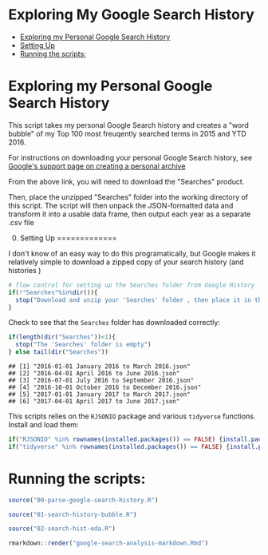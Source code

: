 Exploring My Google Search History
================

-   [Exploring my Personal Google Search History](#exploring-my-personal-google-search-history)
-   [Setting Up](#setting-up)
-   [Running the scripts:](#running-the-scripts)

Exploring my Personal Google Search History
===========================================

This script takes my personal Google Search history and creates a "word bubble" of my Top 100 most freuqently searched terms in 2015 and YTD 2016.

For instructions on downloading your personal Google Search history, see [Google's support page on creating a personal archive](https://support.google.com/accounts/answer/3024190?hl=en)

From the above link, you will need to download the "Searches" product.

Then, place the unzipped "Searches" folder into the working directory of this script. The script will then unpack the JSON-formatted data and transform it into a usable data frame, then output each year as a separate .csv file

0) Setting Up
=============

I don't know of an easy way to do this programatically, but Google makes it relatively simple to download a zipped copy of your search history (and histories )

``` r
# flow control for setting up the Searches folder from Google History
if(!"Searches"%in%dir()){
  stop("Download and unzip your 'Searches' folder , then place it in this working directory. See https://support.google.com/accounts/answer/3024190?hl=en")
}
```

Check to see that the `Searches` folder has downloaded correctly:

``` r
if(length(dir("Searches"))<1){
  stop("The 'Searches' folder is empty")
} else tail(dir("Searches"))
```

    ## [1] "2016-01-01 January 2016 to March 2016.json"   
    ## [2] "2016-04-01 April 2016 to June 2016.json"      
    ## [3] "2016-07-01 July 2016 to September 2016.json"  
    ## [4] "2016-10-01 October 2016 to December 2016.json"
    ## [5] "2017-01-01 January 2017 to March 2017.json"   
    ## [6] "2017-04-01 April 2017 to June 2017.json"

This scripts relies on the `RJSONIO` package and various `tidyverse` functions. Install and load them:

``` r
if("RJSONIO" %in% rownames(installed.packages()) == FALSE) {install.packages("RJSONIO")};library(RJSONIO)
if("tidyverse" %in% rownames(installed.packages()) == FALSE) {install.packages("tidyverse")};library(tidyverse)
```

Running the scripts:
====================

``` r
source("00-parse-google-search-history.R")

source("01-search-history-bubble.R")

source("02-search-hist-eda.R")

rmarkdown::render("google-search-analysis-markdown.Rmd")
```
